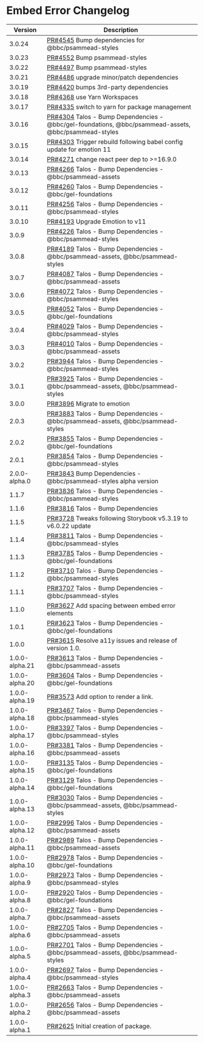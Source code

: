 # Embed Error Changelog

| Version        | Description                                                                                                                 |
| -------------- | --------------------------------------------------------------------------------------------------------------------------- |
| 3.0.24 | [PR#4545](https://github.com/bbc/psammead/pull/4545) Bump dependencies for @bbc/psammead-styles                                     |
| 3.0.23 | [PR#4552](https://github.com/bbc/psammead/pull/4552) Bump psammead-styles |
| 3.0.22 | [PR#4497](https://github.com/bbc/psammead/pull/4497) Bump psammead-styles |
| 3.0.21 | [PR#4486](https://github.com/bbc/psammead/pull/4486) upgrade minor/patch dependencies |
| 3.0.19 | [PR#4420](https://github.com/bbc/psammead/pull/4420) bumps 3rd-party dependencies |
| 3.0.18 | [PR#4368](https://github.com/bbc/psammead/pull/4368) use Yarn Workspaces |
| 3.0.17 | [PR#4335](https://github.com/bbc/psammead/pull/4335) switch to yarn for package management |
| 3.0.16 | [PR#4304](https://github.com/bbc/psammead/pull/4304) Talos - Bump Dependencies - @bbc/gel-foundations, @bbc/psammead-assets, @bbc/psammead-styles |
| 3.0.15 | [PR#4303](https://github.com/bbc/psammead/pull/4303) Trigger rebuild following babel config update for emotion 11 |
| 3.0.14 | [PR#4271](https://github.com/bbc/psammead/pull/4271) change react peer dep to >=16.9.0 |
| 3.0.13 | [PR#4266](https://github.com/bbc/psammead/pull/4266) Talos - Bump Dependencies - @bbc/psammead-assets |
| 3.0.12 | [PR#4260](https://github.com/bbc/psammead/pull/4260) Talos - Bump Dependencies - @bbc/gel-foundations |
| 3.0.11 | [PR#4256](https://github.com/bbc/psammead/pull/4256) Talos - Bump Dependencies - @bbc/psammead-styles |
| 3.0.10         | [PR#4193](https://github.com/bbc/psammead/pull/4193) Upgrade Emotion to v11                                                 |
| 3.0.9          | [PR#4226](https://github.com/bbc/psammead/pull/4226) Talos - Bump Dependencies - @bbc/psammead-styles                       |
| 3.0.8          | [PR#4189](https://github.com/bbc/psammead/pull/4189) Talos - Bump Dependencies - @bbc/psammead-assets, @bbc/psammead-styles |
| 3.0.7          | [PR#4087](https://github.com/bbc/psammead/pull/4087) Talos - Bump Dependencies - @bbc/psammead-assets                       |
| 3.0.6          | [PR#4072](https://github.com/bbc/psammead/pull/4072) Talos - Bump Dependencies - @bbc/psammead-styles                       |
| 3.0.5          | [PR#4052](https://github.com/bbc/psammead/pull/4052) Talos - Bump Dependencies - @bbc/gel-foundations                       |
| 3.0.4          | [PR#4029](https://github.com/bbc/psammead/pull/4029) Talos - Bump Dependencies - @bbc/psammead-styles                       |
| 3.0.3          | [PR#4010](https://github.com/bbc/psammead/pull/4010) Talos - Bump Dependencies - @bbc/psammead-assets                       |
| 3.0.2          | [PR#3944](https://github.com/bbc/psammead/pull/3944) Talos - Bump Dependencies - @bbc/psammead-styles                       |
| 3.0.1          | [PR#3925](https://github.com/bbc/psammead/pull/3925) Talos - Bump Dependencies - @bbc/psammead-assets, @bbc/psammead-styles |
| 3.0.0          | [PR#3896](https://github.com/bbc/psammead/pull/3896) Migrate to emotion                                                     |
| 2.0.3          | [PR#3883](https://github.com/bbc/psammead/pull/3883) Talos - Bump Dependencies - @bbc/psammead-assets, @bbc/psammead-styles |
| 2.0.2          | [PR#3855](https://github.com/bbc/psammead/pull/3855) Talos - Bump Dependencies - @bbc/gel-foundations                       |
| 2.0.1          | [PR#3854](https://github.com/bbc/psammead/pull/3854) Talos - Bump Dependencies - @bbc/psammead-styles                       |
| 2.0.0-alpha.0  | [PR#3843](https://github.com/bbc/psammead/pull/3843) Bump Dependencies - @bbc/psammead-styles alpha version                 |
| 1.1.7          | [PR#3836](https://github.com/bbc/psammead/pull/3836) Talos - Bump Dependencies - @bbc/psammead-styles                       |
| 1.1.6          | [PR#3816](https://github.com/bbc/psammead/pull/3816) Talos - Bump Dependencies                                              |
| 1.1.5          | [PR#3728](https://github.com/bbc/psammead/pull/3728) Tweaks following Storybook v5.3.19 to v6.0.22 update                   |
| 1.1.4          | [PR#3811](https://github.com/bbc/psammead/pull/3811) Talos - Bump Dependencies - @bbc/psammead-styles                       |
| 1.1.3          | [PR#3785](https://github.com/bbc/psammead/pull/3785) Talos - Bump Dependencies - @bbc/gel-foundations                       |
| 1.1.2          | [PR#3710](https://github.com/bbc/psammead/pull/3710) Talos - Bump Dependencies - @bbc/psammead-styles                       |
| 1.1.1          | [PR#3707](https://github.com/bbc/psammead/pull/3707) Talos - Bump Dependencies - @bbc/psammead-styles                       |
| 1.1.0          | [PR#3627](https://github.com/bbc/psammead/pull/3627) Add spacing between embed error elements                               |
| 1.0.1          | [PR#3623](https://github.com/bbc/psammead/pull/3623) Talos - Bump Dependencies - @bbc/gel-foundations                       |
| 1.0.0          | [PR#3615](https://github.com/bbc/psammead/pull/3615) Resolve a11y issues and release of version 1.0.                        |
| 1.0.0-alpha.21 | [PR#3613](https://github.com/bbc/psammead/pull/3613) Talos - Bump Dependencies - @bbc/psammead-assets                       |
| 1.0.0-alpha.20 | [PR#3604](https://github.com/bbc/psammead/pull/3604) Talos - Bump Dependencies - @bbc/gel-foundations                       |
| 1.0.0-alpha.19 | [PR#3573](https://github.com/bbc/psammead/pull/3573) Add option to render a link.                                           |
| 1.0.0-alpha.18 | [PR#3467](https://github.com/bbc/psammead/pull/3467) Talos - Bump Dependencies - @bbc/psammead-styles                       |
| 1.0.0-alpha.17 | [PR#3397](https://github.com/bbc/psammead/pull/3397) Talos - Bump Dependencies - @bbc/psammead-styles                       |
| 1.0.0-alpha.16 | [PR#3381](https://github.com/bbc/psammead/pull/3381) Talos - Bump Dependencies - @bbc/psammead-assets                       |
| 1.0.0-alpha.15 | [PR#3135](https://github.com/bbc/psammead/pull/3135) Talos - Bump Dependencies - @bbc/gel-foundations                       |
| 1.0.0-alpha.14 | [PR#3129](https://github.com/bbc/psammead/pull/3129) Talos - Bump Dependencies - @bbc/gel-foundations                       |
| 1.0.0-alpha.13 | [PR#3030](https://github.com/bbc/psammead/pull/3030) Talos - Bump Dependencies - @bbc/psammead-assets, @bbc/psammead-styles |
| 1.0.0-alpha.12 | [PR#2996](https://github.com/bbc/psammead/pull/2996) Talos - Bump Dependencies - @bbc/psammead-assets                       |
| 1.0.0-alpha.11 | [PR#2989](https://github.com/bbc/psammead/pull/2989) Talos - Bump Dependencies - @bbc/psammead-assets                       |
| 1.0.0-alpha.10 | [PR#2978](https://github.com/bbc/psammead/pull/2978) Talos - Bump Dependencies - @bbc/gel-foundations                       |
| 1.0.0-alpha.9  | [PR#2973](https://github.com/bbc/psammead/pull/2973) Talos - Bump Dependencies - @bbc/psammead-styles                       |
| 1.0.0-alpha.8  | [PR#2920](https://github.com/bbc/psammead/pull/2920) Talos - Bump Dependencies - @bbc/gel-foundations                       |
| 1.0.0-alpha.7  | [PR#2827](https://github.com/bbc/psammead/pull/2827) Talos - Bump Dependencies - @bbc/psammead-assets                       |
| 1.0.0-alpha.6  | [PR#2705](https://github.com/bbc/psammead/pull/2705) Talos - Bump Dependencies - @bbc/psammead-assets                       |
| 1.0.0-alpha.5  | [PR#2701](https://github.com/bbc/psammead/pull/2701) Talos - Bump Dependencies - @bbc/psammead-assets, @bbc/psammead-styles |
| 1.0.0-alpha.4  | [PR#2697](https://github.com/bbc/psammead/pull/2697) Talos - Bump Dependencies - @bbc/psammead-styles                       |
| 1.0.0-alpha.3  | [PR#2663](https://github.com/bbc/psammead/pull/2663) Talos - Bump Dependencies - @bbc/psammead-assets                       |
| 1.0.0-alpha.2  | [PR#2656](https://github.com/bbc/psammead/pull/2656) Talos - Bump Dependencies - @bbc/psammead-assets                       |
| 1.0.0-alpha.1  | [PR#2625](https://github.com/bbc/psammead/pull/2625) Initial creation of package.                                           |
